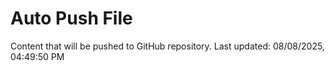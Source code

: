 # Auto Push File

Content that will be pushed to GitHub repository.
Last updated: 08/08/2025, 04:49:50 PM